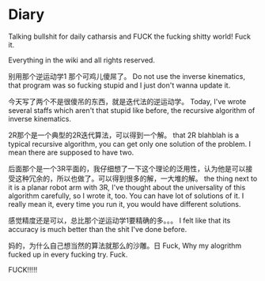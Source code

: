 # Diary
Talking bullshit for daily catharsis and FUCK the fucking shitty world! Fuck it.

Everything in the wiki and all rights reserved.

别用那个逆运动学1 那个可鸡儿傻屌了。
Do not use the inverse kinematics, that program was so fucking stupid and I just don't wanna update it.

今天写了两个不是很傻吊的东西，就是迭代法的逆运动学。
Today, I've wrote several staffs which aren't that stupid like before, the recursive algorithm of inverse kinematics.

2R那个是一个典型的2R迭代算法，可以得到一个解。
that 2R blahblah is a typical recursive algorithm, you can get only one solution of the problem. I mean there are supposed to have two. 

后面那个是一个3R平面的，我仔细想了一下这个理论的泛用性，认为他是可以接受这种冗余的，所以也做了。可以得到很多的解，一大堆的解。
the thing next to it is a planar robot arm with 3R, I've thought about the universality of this algorithm carefully, so I wrote it, too. You can have lot of solutions of it. I really mean it, every time you run it, you would have different solutions.

感觉精度还是可以，总比那个逆运动学1要精确的多。。。
I felt like that its accuracy is much better than the shit I've done before.

妈的，为什么自己想当然的算法就那么的沙雕。日
Fuck, Why my alogrithm fucked up in every fucking try. Fuck.

FUCK!!!!!
